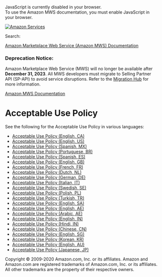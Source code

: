 <div id="MWSDX_noscript">

JavaScript is currently disabled in your browser.  
To use the Amazon MWS documentation, you must enable JavaScript in your
browser.

</div>

<div id="MWSDX_divtop">

[![Amazon
Services](https://images-na.ssl-images-amazon.com/images/G/08/mwsportal/fr_FR/amazonservices.gif "Amazon Services")](http://services.amazon.fr)

<div id="MWSDX_search">

<span id="MWSDX_searchlbl">Search:</span>

</div>

  
<span id="MWSDX_titlebar">[Amazon Marketplace Web Service (Amazon MWS)
Documentation](https://developer.amazonservices.fr/gp/mws/docs.html)</span>
<span id="MWSDX_dep_notice"></span>

### Deprecation Notice:

Amazon Marketplace Web Service (MWS) will no longer be available after
**December 31, 2023**. All MWS developers must migrate to Selling
Partner API (SP-API) to avoid service disruptions. Refer to the
[Migration
Hub](https://developer-docs.amazon.com/sp-api/page/migration-hub) for
more information.

</div>

<div id="MWSDX_divbottom">

<div id="MWSDX_divleft">

<div id="MWSDX_toc">

</div>

</div>

<div id="MWSDX_divright">

<div id="MWSDX_content">

<span id="MWSDX_breadcrumbs">[Amazon MWS
Documentation](https://developer.amazonservices.fr/gp/mws/docs.html)</span>

<div id="DG_DG_AcceptableUsePolicy" class="nested0">

# Acceptable Use Policy

<div class="body">

See the following for the Acceptable Use Policy in various languages:

-   <a href="https://sellercentral.amazon.com/mws/static/policy?documentType=AUP&amp;locale=en_CA" class="xref">Acceptable Use Policy (English, CA)</a>
-   <a href="https://sellercentral.amazon.com/mws/static/policy?documentType=AUP&amp;locale=en_US" class="xref">Acceptable Use Policy (English, US)</a>
-   <a href="https://sellercentral.amazon.com/mws/static/policy?documentType=AUP&amp;locale=es_MX" class="xref">Acceptable Use Policy (Spanish, MX)</a>
-   <a href="https://sellercentral.amazon.com/mws/static/policy?documentType=AUP&amp;locale=pt_BR" class="xref">Acceptable Use Policy (Portuguese, BR)</a>
-   <a href="https://sellercentral.amazon.com/mws/static/policy?documentType=AUP&amp;locale=es_ES" class="xref">Acceptable Use Policy (Spanish, ES)</a>
-   <a href="https://sellercentral.amazon.com/mws/static/policy?documentType=AUP&amp;locale=en_GB" class="xref">Acceptable Use Policy (English, GB)</a>
-   <a href="https://sellercentral.amazon.com/mws/static/policy?documentType=AUP&amp;locale=fr_FR" class="xref">Acceptable Use Policy (French, FR)</a>
-   <a href="https://sellercentral.amazon.com/mws/static/policy?documentType=AUP&amp;locale=nl_NL" class="xref">Acceptable Use Policy (Dutch, NL)</a>
-   <a href="https://sellercentral.amazon.com/mws/static/policy?documentType=AUP&amp;locale=de_DE" class="xref">Acceptable Use Policy (German, DE)</a>
-   <a href="https://sellercentral.amazon.com/mws/static/policy?documentType=AUP&amp;locale=it_IT" class="xref">Acceptable Use Policy (Italian, IT)</a>
-   <a href="https://sellercentral.amazon.com/mws/static/policy?documentType=AUP&amp;locale=sv_SE" class="xref">Acceptable Use Policy (Swedish, SE)</a>
-   <a href="https://sellercentral.amazon.com/mws/static/policy?documentType=AUP&amp;locale=pl_PL" class="xref">Acceptable Use Policy (Polish, PL)</a>
-   <a href="https://sellercentral.amazon.com/mws/static/policy?documentType=AUP&amp;locale=tr_TR" class="xref">Acceptable Use Policy (Turkish, TR)</a>
-   <a href="https://sellercentral.amazon.com/mws/static/policy?documentType=AUP&amp;locale=en_SA" class="xref">Acceptable Use Policy (English, SA)</a>
-   <a href="https://sellercentral.amazon.com/mws/static/policy?documentType=AUP&amp;locale=en_AE" class="xref">Acceptable Use Policy (English, AE)</a>
-   <a href="https://sellercentral.amazon.com/mws/static/policy?documentType=AUP&amp;locale=ar_AE" class="xref">Acceptable Use Policy (Arabic, AE)</a>
-   <a href="https://sellercentral.amazon.com/mws/static/policy?documentType=AUP&amp;locale=en_IN" class="xref">Acceptable Use Policy (English, IN)</a>
-   <a href="https://sellercentral.amazon.com/mws/static/policy?documentType=AUP&amp;locale=hi_IN" class="xref">Acceptable Use Policy (Hindi, IN)</a>
-   <a href="https://sellercentral.amazon.com/mws/static/policy?documentType=AUP&amp;locale=zh_CN" class="xref">Acceptable Use Policy (Chinese, CN)</a>
-   <a href="https://sellercentral.amazon.com/mws/static/policy?documentType=AUP&amp;locale=en_SG" class="xref">Acceptable Use Policy (English, SG)</a>
-   <a href="https://sellercentral.amazon.com/mws/static/policy?documentType=AUP&amp;locale=ko_KR" class="xref">Acceptable Use Policy (Korean, KR)</a>
-   <a href="https://sellercentral.amazon.com/mws/static/policy?documentType=AUP&amp;locale=en_AU" class="xref">Acceptable Use Policy (English, AU)</a>
-   <a href="https://sellercentral.amazon.com/mws/static/policy?documentType=AUP&amp;locale=ja_JP" class="xref">Acceptable Use Policy (Japanese, JP)</a>

</div>

</div>

<div id="MWSDX_footer">

Copyright © 2009-2020 Amazon.com, Inc. or its affiliates. Amazon and
Amazon.com are registered trademarks of Amazon.com, Inc. or its
affiliates. All other trademarks are the property of their respective
owners.

</div>

</div>

</div>

<div style="clear: both;">

</div>

</div>

